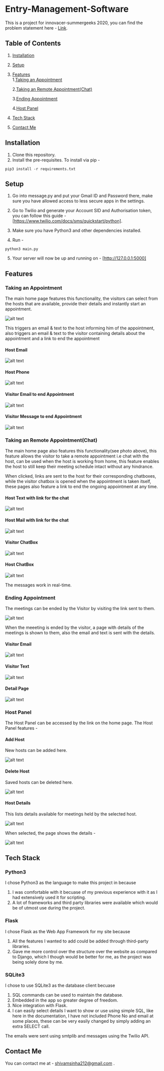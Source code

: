# Entry-Management-Software
This is a project for innovacer-summergeeks 2020, you can find the problem statement here - [Link](https://summergeeks.in/static/assignments/summergeeks%202020%20-%20SDE%20Assignment.pdf).

## Table of Contents

1. [Installation](#Installation)
2. [Setup](#Setup)
3. [Features](#Features)  
    1.[Taking an Appointment](#Taking-an-Appointment)


    2.[Taking an Remote Appointment(Chat)](#Taking-an-Remote-Appointmentchat)
    
    3.[Ending Appointment](#Ending-Appointment)

    4.[Host Panel](#Host-Panel)    
4. [Tech Stack](#Tech-Stack)
5. [Contact Me](#Contact-Me)
## Installation
1. Clone this repository.
2. Install the pre-requisites. To install via pip -


`pip3 install -r requirements.txt` 

## Setup
1. Go into message.py and put your Gmail ID and Password there, make sure you have allowed access to less secure apps in the settings.

2. Go to Twilio and generate your Account SID and Authorisation token, you can follow this guide - [https://www.twilio.com/docs/sms/quickstart/python].
3. Make sure you have Python3 and other dependencies installed.

4. Run -

` python3 main.py `

5. Your server will now be up and running on - [http://127.0.0.1:5000]

## Features

### Taking an Appointment

The main home page features this functionality, the visitors can select from the hosts that are available, provide their details and instantly start an appointment.

![alt text](images/takeappoint.png)

This triggers an email & text to the host informing him of the appointment, also triggers an email & text to the visitor containing details about the appointment and a link to end the appointment

#### Host Email

![alt text](images/meetingstarthostmail.jpeg)

#### Host Phone

![alt text](images/meetingstarthosttext.jpeg)

#### Visitor Email to end Appointment

![alt text](images/visitendmail.jpeg)

#### Visitor Message to end Appointment

![alt text](images/visitmsg.jpeg)

### Taking an Remote Appointment(Chat)

The main home page also features this functionality(see photo above), this feature allows the visitor to take a remote appointment i.e chat with the host, can be used when the host is working from home, this feature enables the host to still keep their meeting schedule intact without any hindrance.

When clicked, links are sent to the host for their corresponding chatboxes, while the  visitor chatbox is opened when the appointment is taken itself, these pages also feature a link to end the ongoing appointment at any time.

#### Host Text with link for the chat

![alt text](images/txtstartchat.jpeg)

#### Host Mail with link for the chat 

![alt text](images/mailstartchat.jpeg)

#### Visitor ChatBox

![alt text](images/visitorchatbox.png)

#### Host ChatBox
![alt text](images/hostchatbox.png)

The messages work in real-time.



### Ending Appointment

The meetings can be ended by the Visitor by visiting the link sent to them.

![alt text](images/meetingend.png)

When the meeeting is ended by the visitor, a page with details of the meetings is shown to them, also the email and text is sent with the details.
#### Visitor Email

![alt text](images/meetingendmail.jpeg)

#### Visitor Text

![alt text](images/visitendmsg.jpeg)

#### Detail Page

![alt text](images/details.png)

### Host Panel

The Host Panel can be accessed by the link on the home page.
The Host Panel features -

#### Add Host

New hosts can be added here.

![alt text](images/addhost.png)

#### Delete Host

Saved hosts can be deleted here.

![alt text](images/deletehost.png)

#### Host Details

This lists details available for meetings held by the selected host.

![alt text](images/hostdetail1.png)

When selected, the page shows the details -

![alt text](images/details2.png)

## Tech Stack

### Python3

I chose Python3 as the language to make this project in because
1. I was comfortable with it becuase of my previous experience with it as I had extensively used it for scripting.
2. A lot of frameworks and third party libraries were available which would be of utmost use during the project.

### Flask

I chose Flask as the Web App Framework for my site because
1. All the features I wanted to add could be added through third-party libraries.
2. Gave me more control over the structure over the website as compared to Django, which I though would be better for me, as the project was being solely done by me.

### SQLite3

I chose to use SQLite3 as the database client becuase

1. SQL commands can be used to maintain the database.
2. Embedded in the app so greater degree of freedom.
3. Nice integration with Flask.
4. I can easily select details I want to show or use using simple SQL, like here in the documentation, I have not included Phone No and email at some places, these can be very easily changed by simply adding an extra SELECT call.


The emails were sent using smtplib and messages using the Twilio API.

## Contact Me
You can contact me at - shivamsinha212@gmail.com .